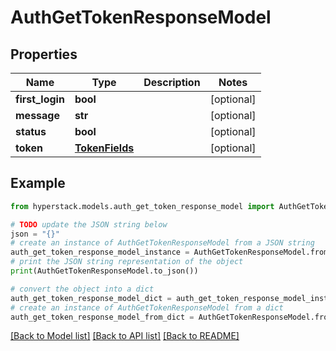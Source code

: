 # AuthGetTokenResponseModel


## Properties

Name | Type | Description | Notes
------------ | ------------- | ------------- | -------------
**first_login** | **bool** |  | [optional] 
**message** | **str** |  | [optional] 
**status** | **bool** |  | [optional] 
**token** | [**TokenFields**](TokenFields.md) |  | [optional] 

## Example

```python
from hyperstack.models.auth_get_token_response_model import AuthGetTokenResponseModel

# TODO update the JSON string below
json = "{}"
# create an instance of AuthGetTokenResponseModel from a JSON string
auth_get_token_response_model_instance = AuthGetTokenResponseModel.from_json(json)
# print the JSON string representation of the object
print(AuthGetTokenResponseModel.to_json())

# convert the object into a dict
auth_get_token_response_model_dict = auth_get_token_response_model_instance.to_dict()
# create an instance of AuthGetTokenResponseModel from a dict
auth_get_token_response_model_from_dict = AuthGetTokenResponseModel.from_dict(auth_get_token_response_model_dict)
```
[[Back to Model list]](../README.md#documentation-for-models) [[Back to API list]](../README.md#documentation-for-api-endpoints) [[Back to README]](../README.md)


